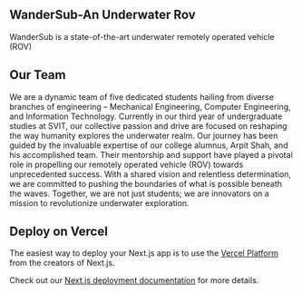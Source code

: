 

##   WanderSub-An Underwater Rov

WanderSub is a state-of-the-art underwater remotely operated vehicle (ROV)

## Our Team
We are a dynamic team of five dedicated students hailing from diverse branches of engineering – Mechanical Engineering, Computer Engineering, and Information Technology.
Currently in our third year of undergraduate studies at SVIT, our collective passion and drive are focused on reshaping the way humanity explores the underwater realm.
Our journey has been guided by the invaluable expertise of our college alumnus, Arpit Shah, and his accomplished team.
Their mentorship and support have played a pivotal role in propelling our remotely operated vehicle (ROV) towards unprecedented success.
With a shared vision and relentless determination, we are committed to pushing the boundaries of what is possible beneath the waves.
Together, we are not just students; we are innovators on a mission to revolutionize underwater exploration.

## Deploy on Vercel

The easiest way to deploy your Next.js app is to use the [Vercel Platform](https://vercel.com/new?utm_medium=default-template&filter=next.js&utm_source=create-next-app&utm_campaign=create-next-app-readme) from the creators of Next.js.

Check out our [Next.js deployment documentation](https://nextjs.org/docs/deployment) for more details.
